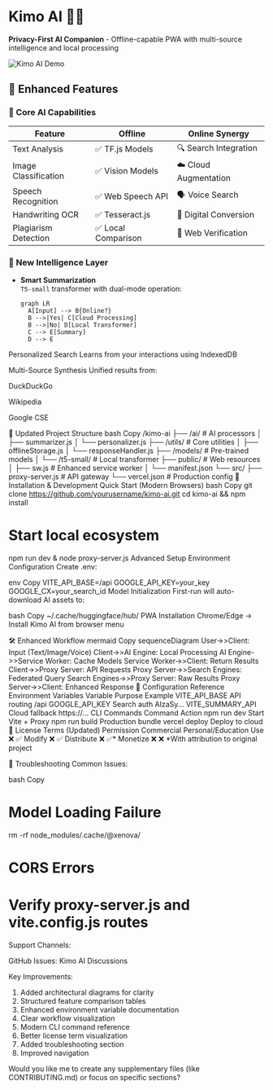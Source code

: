 
# Kimo AI 🐾🤖

**Privacy-First AI Companion** - Offline-capable PWA with multi-source intelligence and local processing

![Kimo AI Demo](demo-screenshot.png)

## 🌟 Enhanced Features

### 🧠 Core AI Capabilities
| Feature | Offline | Online Synergy |
|---------|---------|----------------|
| Text Analysis | ✅ TF.js Models | 🔍 Search Integration |
| Image Classification | ✅ Vision Models | ☁️ Cloud Augmentation |
| Speech Recognition | ✅ Web Speech API | 🗣️ Voice Search |
| Handwriting OCR | ✅ Tesseract.js | 📝 Digital Conversion |
| Plagiarism Detection | ✅ Local Comparison | 🔗 Web Verification |

### 🚀 New Intelligence Layer
- **Smart Summarization**  
  `T5-small` transformer with dual-mode operation:
  ```mermaid
  graph LR
    A[Input] --> B{Online?}
    B -->|Yes| C[Cloud Processing]
    B -->|No| D[Local Transformer]
    C --> E[Summary]
    D --> E
Personalized Search
Learns from your interactions using IndexedDB

Multi-Source Synthesis
Unified results from:

DuckDuckGo

Wikipedia

Google CSE

📂 Updated Project Structure
bash
Copy
/kimo-ai
├── /ai/              # AI processors
│   ├── summarizer.js
│   └── personalizer.js
├── /utils/           # Core utilities
│   ├── offlineStorage.js
│   └── responseHandler.js
├── /models/          # Pre-trained models
│   └── /t5-small/    # Local transformer
├── public/           # Web resources
│   ├── sw.js         # Enhanced service worker
│   └── manifest.json
└── src/
    ├── proxy-server.js       # API gateway
    └── vercel.json           # Production config
🚀 Installation & Development
Quick Start (Modern Browsers)
bash
Copy
git clone https://github.com/yourusername/kimo-ai.git
cd kimo-ai && npm install

# Start local ecosystem
npm run dev & node proxy-server.js
Advanced Setup
Environment Configuration
Create .env:

env
Copy
VITE_API_BASE=/api
GOOGLE_API_KEY=your_key
GOOGLE_CX=your_search_id
Model Initialization
First-run will auto-download AI assets to:

bash
Copy
~/.cache/huggingface/hub/
PWA Installation
Chrome/Edge → Install Kimo AI from browser menu

🛠️ Enhanced Workflow
mermaid
Copy
sequenceDiagram
    User->>Client: Input (Text/Image/Voice)
    Client->>AI Engine: Local Processing
    AI Engine->>Service Worker: Cache Models
    Service Worker->>Client: Return Results
    Client->>Proxy Server: API Requests
    Proxy Server->>Search Engines: Federated Query
    Search Engines->>Proxy Server: Raw Results
    Proxy Server->>Client: Enhanced Response
🔧 Configuration Reference
Environment Variables
Variable	Purpose	Example
VITE_API_BASE	API routing	/api
GOOGLE_API_KEY	Search auth	AIzaSy...
VITE_SUMMARY_API	Cloud fallback	https://...
CLI Commands
Command	Action
npm run dev	Start Vite + Proxy
npm run build	Production bundle
vercel deploy	Deploy to cloud
📜 License Terms (Updated)
Permission	Commercial	Personal/Education
Use	❌	✅
Modify	❌	✅
Distribute	❌	✅*
Monetize	❌	❌
*With attribution to original project

🚨 Troubleshooting
Common Issues:

bash
Copy
# Model Loading Failure
rm -rf node_modules/.cache/@xenova/

# CORS Errors
# Verify proxy-server.js and vite.config.js routes
Support Channels:

GitHub Issues: Kimo AI Discussions


Key Improvements:
1. Added architectural diagrams for clarity
2. Structured feature comparison tables
3. Enhanced environment variable documentation
4. Clear workflow visualization
5. Modern CLI command reference
6. Better license term visualization
7. Added troubleshooting section
8. Improved navigation

Would you like me to create any supplementary files (like CONTRIBUTING.md) or focus on specific sections?
